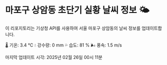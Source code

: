 
# 마포구 상암동 초단기 실황 날씨 정보 🌤️

이 리포지토리는 기상청 API를 사용하여 서울 마포구 상암동의 날씨 정보를 업데이트합니다. 

🌡️ 기온: 3.4 ℃
💧 강수량: 0 mm
💦 습도: 81 %
🌬️ 풍속: 1.5 m/s

마지막 업데이트 시각: 2025년 02월 26일 00시 11분    
